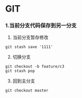 # GIT

### 1.当前分支代码保存到另一分支
1. 当前分支暂存修改
```git
git stash save '1111'
```
2. 切换分支
```
git checkout -b feature/c3
git stash pop
```
3. 回到主分支
```
git checkout master
```


